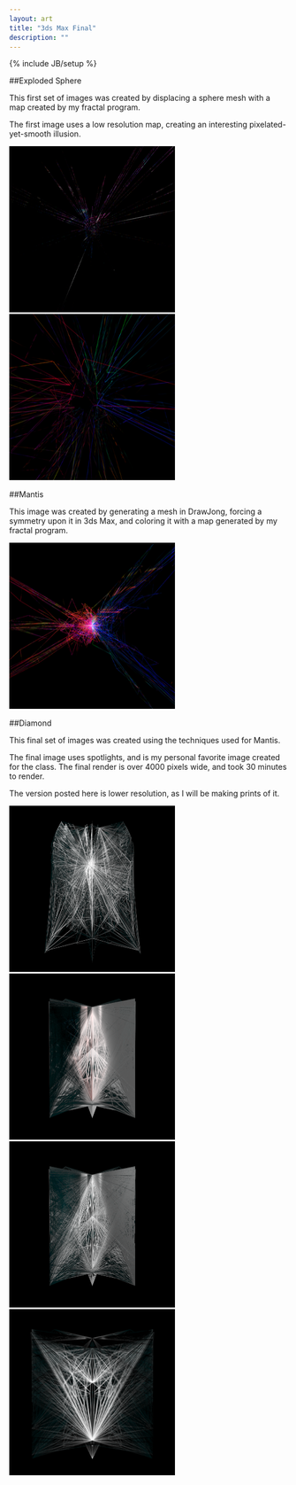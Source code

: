 ```yaml
---
layout: art
title: "3ds Max Final"
description: ""
---
```

{% include JB/setup %}

##Exploded Sphere

This first set of images was created by displacing a sphere mesh with a map created by my fractal program.

The first image uses a low resolution map, creating an interesting pixelated-yet-smooth illusion.

<a href="explosion1.png"><img src="explosion1thumb.png" width="300" height="300" /></a>
<a href="explosion2.png"><img src="explosion2thumb.png" width="300" height="300" /></a>

##Mantis

This image was created by generating a mesh in DrawJong, forcing a symmetry upon it in 3ds Max, and coloring it with a map generated by my fractal program.

<a href="mantisFractal.png"><img src="mantisFractalthumb.png" width="300" height="300" /></a>

##Diamond

This final set of images was created using the techniques used for Mantis. 

The final image uses spotlights, and is my personal favorite image created for the class. The final render is over 4000 pixels wide, and took 30 minutes to render. 

The version posted here is lower resolution, as I will be making prints of it.

<a href="diamond1.png"><img src="diamond1.png" width="300" height="300" /></a>
<a href="diamond2.png"><img src="diamond2.png" width="300" height="300" /></a>
<a href="diamond3.png"><img src="diamond3.png" width="300" height="300" /></a>
<a href="diamond4.png"><img src="diamond4thumb.png" width="300" height="300" /></a>